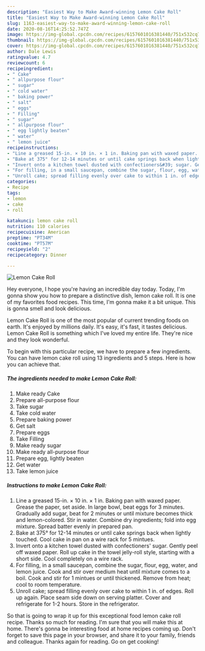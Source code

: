 ```yaml
---
description: "Easiest Way to Make Award-winning Lemon Cake Roll"
title: "Easiest Way to Make Award-winning Lemon Cake Roll"
slug: 1163-easiest-way-to-make-award-winning-lemon-cake-roll
date: 2020-08-16T14:25:52.747Z
image: https://img-global.cpcdn.com/recipes/6157601016381440/751x532cq70/lemon-cake-roll-recipe-main-photo.jpg
thumbnail: https://img-global.cpcdn.com/recipes/6157601016381440/751x532cq70/lemon-cake-roll-recipe-main-photo.jpg
cover: https://img-global.cpcdn.com/recipes/6157601016381440/751x532cq70/lemon-cake-roll-recipe-main-photo.jpg
author: Dale Lewis
ratingvalue: 4.7
reviewcount: 6
recipeingredient:
- " Cake"
- " allpurpose flour"
- " sugar"
- " cold water"
- " baking power"
- " salt"
- " eggs"
- " Filling"
- " sugar"
- " allpurpose flour"
- " egg lightly beaten"
- " water"
- " lemon juice"
recipeinstructions:
- "Line a greased 15-in. × 10 in. × 1 in. Baking pan with waxed paper. Grease the paper, set aside. In large bowl, beat eggs for 3 minutes. Gradually add sugar, beat for 2 minutes or until mixture becomes thick and lemon-colored. Stir in water. Combine dry ingredients; fold into egg mixture. Spread batter evenly in prepared pan."
- "Bake at 375° for 12-14 minutes or until cake springs back when lightly touched. Cool cake in pan on a wire rack for 5 mintues."
- "Invert onto a kitchen towel dusted with confectioners&#39; sugar. Gently peel off waxed paper. Roll up cake in the towel jelly-roll style, starting with a short side. Cool completely on a wire rack."
- "For filling, in a small saucepan, combine the sugar, flour, egg, water, and lemon juice. Cook and stir over medium heat until mixture comes to a boil. Cook and stir for 1 mintues or until thickened. Remove from heat; cool to room temperature."
- "Unroll cake; spread filling evenly over cake to within 1 in. of edges. Roll up again. Place seam side down on serving platter. Cover and refrigerate for 1-2 hours. Store in the refrigerator."
categories:
- Recipe
tags:
- lemon
- cake
- roll

katakunci: lemon cake roll 
nutrition: 110 calories
recipecuisine: American
preptime: "PT34M"
cooktime: "PT57M"
recipeyield: "2"
recipecategory: Dinner

---
```



![Lemon Cake Roll](https://img-global.cpcdn.com/recipes/6157601016381440/751x532cq70/lemon-cake-roll-recipe-main-photo.jpg)

Hey everyone, I hope you're having an incredible day today. Today, I'm gonna show you how to prepare a distinctive dish, lemon cake roll. It is one of my favorites food recipes. This time, I'm gonna make it a bit unique. This is gonna smell and look delicious.

Lemon Cake Roll is one of the most popular of current trending foods on earth. It's enjoyed by millions daily. It's easy, it's fast, it tastes delicious. Lemon Cake Roll is something which I've loved my entire life. They're nice and they look wonderful.




To begin with this particular recipe, we have to prepare a few ingredients. You can have lemon cake roll using 13 ingredients and 5 steps. Here is how you can achieve that.

<!--inarticleads1-->

##### The ingredients needed to make Lemon Cake Roll:

1. Make ready  Cake
1. Prepare  all-purpose flour
1. Take  sugar
1. Take  cold water
1. Prepare  baking power
1. Get  salt
1. Prepare  eggs
1. Take  Filling
1. Make ready  sugar
1. Make ready  all-purpose flour
1. Prepare  egg, lightly beaten
1. Get  water
1. Take  lemon juice




<!--inarticleads2-->

##### Instructions to make Lemon Cake Roll:

1. Line a greased 15-in. × 10 in. × 1 in. Baking pan with waxed paper. Grease the paper, set aside. In large bowl, beat eggs for 3 minutes. Gradually add sugar, beat for 2 minutes or until mixture becomes thick and lemon-colored. Stir in water. Combine dry ingredients; fold into egg mixture. Spread batter evenly in prepared pan.
1. Bake at 375° for 12-14 minutes or until cake springs back when lightly touched. Cool cake in pan on a wire rack for 5 mintues.
1. Invert onto a kitchen towel dusted with confectioners&#39; sugar. Gently peel off waxed paper. Roll up cake in the towel jelly-roll style, starting with a short side. Cool completely on a wire rack.
1. For filling, in a small saucepan, combine the sugar, flour, egg, water, and lemon juice. Cook and stir over medium heat until mixture comes to a boil. Cook and stir for 1 mintues or until thickened. Remove from heat; cool to room temperature.
1. Unroll cake; spread filling evenly over cake to within 1 in. of edges. Roll up again. Place seam side down on serving platter. Cover and refrigerate for 1-2 hours. Store in the refrigerator.




So that is going to wrap it up for this exceptional food lemon cake roll recipe. Thanks so much for reading. I'm sure that you will make this at home. There's gonna be interesting food at home recipes coming up. Don't forget to save this page in your browser, and share it to your family, friends and colleague. Thanks again for reading. Go on get cooking!
